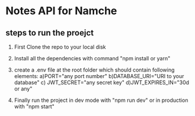 # Notes API for Namche

## steps to run the proejct
1. First Clone the repo to your local disk
2. Install all the dependencies with command "npm install or yarn"
3. create a .env file at the root folder which should contain following elements:
a)PORT="any port number"
b)DATABASE_URI="URI to your database"
c) JWT_SECRET="any secret key"
d)JWT_EXPIRES_IN="30d or any"

4. Finally run the project in dev mode with "npm run dev" or in production with "npm start"
